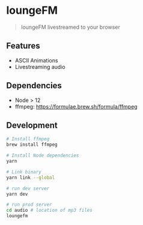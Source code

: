 # loungeFM

> loungeFM livestreamed to your browser

## Features

- ASCII Animations
- Livestreaming audio

## Dependencies

- Node > 12
- ffmpeg: https://formulae.brew.sh/formula/ffmpeg

## Development

```sh
# Install ffmpeg
brew install ffmpeg

# Install Node dependencies
yarn

# Link binary
yarn link --global

# run dev server
yarn dev

# run prod server
cd audio # location of mp3 files
loungefm
```
